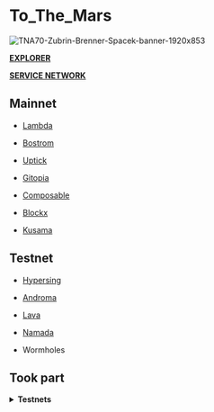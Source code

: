 # To_The_Mars
![TNA70-Zubrin-Brenner-Spacek-banner-1920x853](https://github.com/ToTheMars2/To_The_Mars/assets/109024799/96b70239-7b1f-4f56-87c8-2d8bda9d383f)


[**EXPLORER**](https://explorer.tothemars.network/)

[**SERVICE NETWORK**](https://services.tothemars.network/)



## Mainnet
* [Lambda](https://explorer.tothemars.network/lambdavm/staking/lambvaloper1f4e4njyp65ruvgwrnk8qec6y2020thgdcaxw7j)
  
* [Bostrom](https://ping.pub/bostrom/staking/bostromvaloper1n76f7tuq0kxf2ufjevlguqfc4xn4vfykflmhnn)
  
* [Uptick](https://explorer.tothemars.network/uptick/staking/uptickvaloper1qc9lnl38sv2mxvjtfjs76894efjf09l230emsm)
  
* [Gitopia](https://explorer.tothemars.network/gitopia/staking/gitopiavaloper1cfrzh87l2hceqdd3lj9h7f6makqa5ugna9kpy9)
  
* [Composable](https://explorer.tothemars.network/composable/staking/centaurivaloper1n76f7tuq0kxf2ufjevlguqfc4xn4vfykvm0lya)

* [Blockx](https://explorer.tothemars.network/Blockx/staking/blockxvaloper1h09jt0s2v70kx4jwn3afp635zna6ree7lr7xaj)

* [Kusama](https://telemetry.w3f.community/#/0xb0a8d493285c2df73290dfb7e61f870f17b41801197a149ca93654499ea3dafe)

## Testnet
* [Hypersing](https://explorer.tothemars.network/hypersign-testnet/staking/hidvaloper1cfrzh87l2hceqdd3lj9h7f6makqa5ugnkkyak8)
  
* [Androma](https://explorer.bccnodes.com/androma/staking/andrvaloper1elzwme63j5dx3gfuw0mdefcy92l0nr7as9snza)
  
* [Lava](https://explorer.tothemars.network/lava-testnet/staking/lava@valoper193p69ej0tq6tz9z3mfz5m8nn0lrhj6qdn32d5g)
  
* [Namada](https://namada.explorers.guru/validators)


* Wormholes


## Took part
<details>
  <summary><b>Testnets</b></summary>
  
Quicksilver

Terittori

Nibiru

Source

Nois
</details>
